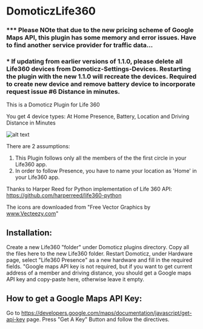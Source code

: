 # DomoticzLife360
### *** Please NOte that due to the new pricing scheme of Google Maps API, this plugin has some memory and error issues. Have to find another service provider for traffic data...
### * If updating from earlier versions of 1.1.0, please delete all Life360 devices from Domoticz-Settings-Devices. Restarting the plugin with the new 1.1.0 will recreate the devices. Required to create new device and remove battery device to incorporate request issue #6 Distance in minutes. 

This is a Domoticz Plugin for Life 360

You get 4 device types: At Home Presence, Battery, Location and Driving Distance in Minutes

![alt text](https://www.dropbox.com/s/8jqwuq0big73da3/Life360Devices.jpg?raw=1)

There are 2 assumptions:
1. This Plugin follows only all the members of the the first circle in your Life360 app.
2. In order to follow Presence, you have to name your location as 'Home' in your Life360 app.

Thanks to Harper Reed for Python implementation of Life 360 API: https://github.com/harperreed/life360-python

The icons are downloaded from "Free Vector Graphics by www.Vecteezy.com"

## Installation:
Create a new Life360 "folder" under Domoticz plugins directory. Copy all the files here to the new Life360 folder.
Restart Domoticz, under Hardware page, select "Life360 Presence" as a new hardware and fill in the required fields. "Google maps API key is not required, but if you want to get current address of a member and driving distance, you should get a Google maps API key and copy-paste here, otherwise leave it empty.

## How to get a Google Maps API Key:
Go to https://developers.google.com/maps/documentation/javascript/get-api-key page. Press "Get A Key" Button and follow the directives.
